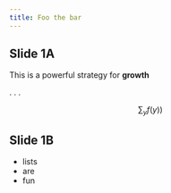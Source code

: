 ```yaml
---
title: Foo the bar
---
```


## Slide 1A

This is a powerful strategy for **growth**

. . .

$$ \sum_y f(y)) $$

## Slide 1B

- lists
- are
- fun